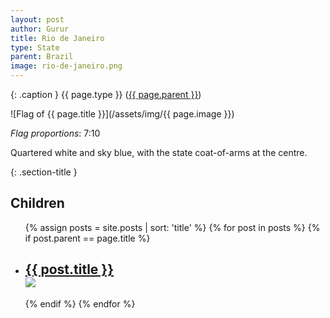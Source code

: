 ```yaml
---
layout: post
author: Gurur
title: Rio de Janeiro
type: State
parent: Brazil
image: rio-de-janeiro.png
---
```

{: .caption }
{{ page.type }} ([{{ page.parent }}](/2019/04/02/brazil.html))

![Flag of {{ page.title }}](/assets/img/{{ page.image }})

*Flag proportions*: 7:10

Quartered white and sky blue, with the state coat-of-arms at the centre.

{: .section-title }
## Children

<ul id="post-list">
    {% assign posts = site.posts | sort: 'title' %}
    {% for post in posts %}
    {% if post.parent == page.title %}
    <li>
        <h2><a href="{{ post.url }}">{{ post.title }}<br><span class="home-image"><img src="/assets/img/{{ post.image }}"></span></a></h2>
    </li>
    {% endif %}
    {% endfor %}
</ul>